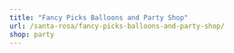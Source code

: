 ```yaml
---
title: "Fancy Picks Balloons and Party Shop"
url: /santa-rosa/fancy-picks-balloons-and-party-shop/
shop: party
---
```

